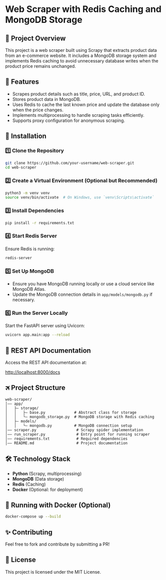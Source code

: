 # Web Scraper with Redis Caching and MongoDB Storage

## 📌 Project Overview

This project is a web scraper built using Scrapy that extracts product data from an e-commerce website. It includes a MongoDB storage system and implements Redis caching to avoid unnecessary database writes when the product price remains unchanged.

## 🚀 Features

- Scrapes product details such as title, price, URL, and product ID.
- Stores product data in MongoDB.
- Uses Redis to cache the last known price and update the database only when the price changes.
- Implements multiprocessing to handle scraping tasks efficiently.
- Supports proxy configuration for anonymous scraping.

## 🔧 Installation

### 1️⃣ Clone the Repository

```sh
git clone https://github.com/your-username/web-scraper.git
cd web-scraper
```

### 2️⃣ Create a Virtual Environment (Optional but Recommended)

```sh
python3 -m venv venv
source venv/bin/activate  # On Windows, use `venv\Scripts\activate`
```

### 3️⃣ Install Dependencies

```sh
pip install -r requirements.txt
```

### 4️⃣ Start Redis Server

Ensure Redis is running:

```sh
redis-server
```

### 5️⃣ Set Up MongoDB

- Ensure you have MongoDB running locally or use a cloud service like MongoDB Atlas.
- Update the MongoDB connection details in `app/models/mongodb.py` if necessary.

### 6️⃣ Run the Server Locally

Start the FastAPI server using Uvicorn:

```sh
uvicorn app.main:app --reload
```

## 📖 REST API Documentation

Access the REST API documentation at:

[http://localhost:8000/docs](http://localhost:8000/docs)

## 🛪️ Project Structure

```
web-scraper/
│—— app/
│   ├— storage/
│   │   ├— base.py             # Abstract class for storage
│   │   └— mongodb_storage.py  # MongoDB storage with Redis caching
│   ├— models/
│   │   └— mongodb.py          # MongoDB connection setup
│—— scraper.py                  # Scrapy spider implementation
│—— run_scraper.py              # Entry point for running scraper
│—— requirements.txt            # Required dependencies
│—— README.md                   # Project documentation
```

## 🛠️ Technology Stack

- **Python** (Scrapy, multiprocessing)
- **MongoDB** (Data storage)
- **Redis** (Caching)
- **Docker** (Optional: for deployment)

## 🐳 Running with Docker (Optional)

```sh
docker-compose up --build
```

## ✨ Contributing

Feel free to fork and contribute by submitting a PR!

## 📜 License

This project is licensed under the MIT License.




